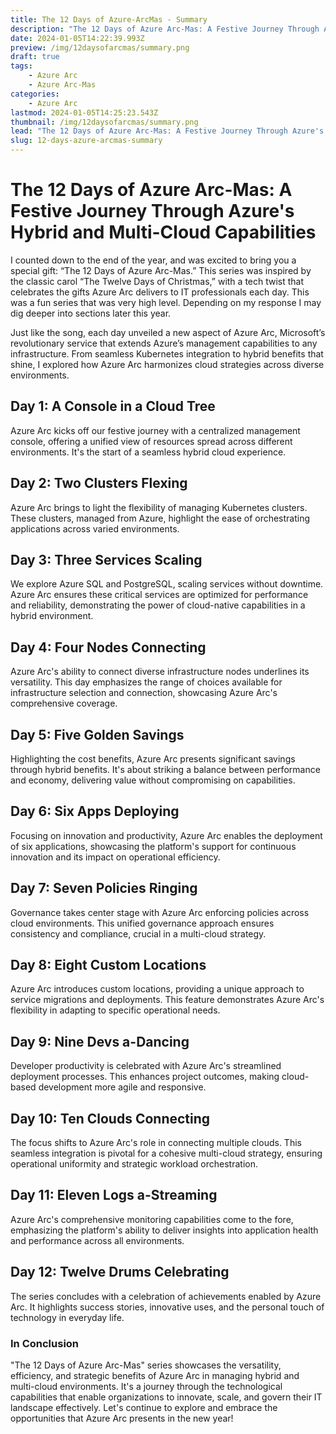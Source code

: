 ```yaml
---
title: The 12 Days of Azure-ArcMas - Summary
description: "The 12 Days of Azure Arc-Mas: A Festive Journey Through Azure's Hybrid and Multi-Cloud Capabilities"
date: 2024-01-05T14:22:39.993Z
preview: /img/12daysofarcmas/summary.png
draft: true
tags:
    - Azure Arc
    - Azure Arc-Mas
categories:
    - Azure Arc
lastmod: 2024-01-05T14:25:23.543Z
thumbnail: /img/12daysofarcmas/summary.png
lead: "The 12 Days of Azure Arc-Mas: A Festive Journey Through Azure's Hybrid and Multi-Cloud Capabilities"
slug: 12-days-azure-arcmas-summary
---
```



# The 12 Days of Azure Arc-Mas: A Festive Journey Through Azure's Hybrid and Multi-Cloud Capabilities

I counted down to the end of the year, and was excited to bring you a special gift: “The 12 Days of Azure Arc-Mas.” This series was inspired by the classic carol “The Twelve Days of Christmas,” with a tech twist that celebrates the gifts Azure Arc delivers to IT professionals each day. This was a fun series that was very high level. Depending on my response I may dig deeper into sections later this year.

Just like the song, each day unveiled a new aspect of Azure Arc, Microsoft’s revolutionary service that extends Azure’s management capabilities to any infrastructure. From seamless Kubernetes integration to hybrid benefits that shine, I explored how Azure Arc harmonizes cloud strategies across diverse environments.

## Day 1: A Console in a Cloud Tree
Azure Arc kicks off our festive journey with a centralized management console, offering a unified view of resources spread across different environments. It's the start of a seamless hybrid cloud experience.

## Day 2: Two Clusters Flexing
Azure Arc brings to light the flexibility of managing Kubernetes clusters. These clusters, managed from Azure, highlight the ease of orchestrating applications across varied environments.

## Day 3: Three Services Scaling
We explore Azure SQL and PostgreSQL, scaling services without downtime. Azure Arc ensures these critical services are optimized for performance and reliability, demonstrating the power of cloud-native capabilities in a hybrid environment.

## Day 4: Four Nodes Connecting
Azure Arc's ability to connect diverse infrastructure nodes underlines its versatility. This day emphasizes the range of choices available for infrastructure selection and connection, showcasing Azure Arc's comprehensive coverage.

## Day 5: Five Golden Savings
Highlighting the cost benefits, Azure Arc presents significant savings through hybrid benefits. It's about striking a balance between performance and economy, delivering value without compromising on capabilities.

## Day 6: Six Apps Deploying
Focusing on innovation and productivity, Azure Arc enables the deployment of six applications, showcasing the platform's support for continuous innovation and its impact on operational efficiency.

## Day 7: Seven Policies Ringing
Governance takes center stage with Azure Arc enforcing policies across cloud environments. This unified governance approach ensures consistency and compliance, crucial in a multi-cloud strategy.

## Day 8: Eight Custom Locations
Azure Arc introduces custom locations, providing a unique approach to service migrations and deployments. This feature demonstrates Azure Arc's flexibility in adapting to specific operational needs.

## Day 9: Nine Devs a-Dancing
Developer productivity is celebrated with Azure Arc's streamlined deployment processes. This enhances project outcomes, making cloud-based development more agile and responsive.

## Day 10: Ten Clouds Connecting
The focus shifts to Azure Arc's role in connecting multiple clouds. This seamless integration is pivotal for a cohesive multi-cloud strategy, ensuring operational uniformity and strategic workload orchestration.

## Day 11: Eleven Logs a-Streaming
Azure Arc's comprehensive monitoring capabilities come to the fore, emphasizing the platform's ability to deliver insights into application health and performance across all environments.

## Day 12: Twelve Drums Celebrating
The series concludes with a celebration of achievements enabled by Azure Arc. It highlights success stories, innovative uses, and the personal touch of technology in everyday life.

### In Conclusion
"The 12 Days of Azure Arc-Mas" series showcases the versatility, efficiency, and strategic benefits of Azure Arc in managing hybrid and multi-cloud environments. It's a journey through the technological capabilities that enable organizations to innovate, scale, and govern their IT landscape effectively. Let's continue to explore and embrace the opportunities that Azure Arc presents in the new year!
